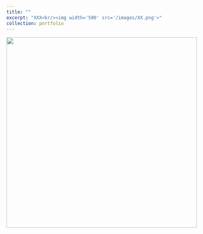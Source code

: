 ```yaml
---
title: ""
excerpt: "XXX<br/><img width='500' src='/images/XX.png'>"
collection: portfolio
---
```



<img width='500' src='/images/XXX_flowchart.png'>


[//]: # (This is an item in your portfolio. It can be have images or nice text. If you name the file .md, it will be parsed as markdown. If you name the file .html, it will be parsed as HTML. )
